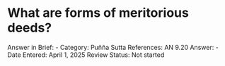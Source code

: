 # What are forms of meritorious deeds?

Answer in Brief: -
 Category: Puñña
Sutta References: AN 9.20
Answer: -
Date Entered: April 1, 2025
Review Status: Not started